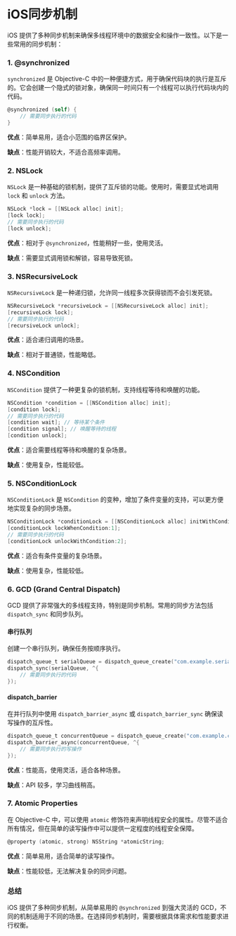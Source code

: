 # iOS同步机制

iOS 提供了多种同步机制来确保多线程环境中的数据安全和操作一致性。以下是一些常用的同步机制：

### 1. @synchronized
`synchronized` 是 Objective-C 中的一种便捷方式，用于确保代码块的执行是互斥的。它会创建一个隐式的锁对象，确保同一时间只有一个线程可以执行代码块内的代码。

```objective-c
@synchronized (self) {
    // 需要同步执行的代码
}
```

**优点**：简单易用，适合小范围的临界区保护。

**缺点**：性能开销较大，不适合高频率调用。

### 2. NSLock
`NSLock` 是一种基础的锁机制，提供了互斥锁的功能。使用时，需要显式地调用 `lock` 和 `unlock` 方法。

```objective-c
NSLock *lock = [[NSLock alloc] init];
[lock lock];
// 需要同步执行的代码
[lock unlock];
```

**优点**：相对于 `@synchronized`，性能稍好一些，使用灵活。

**缺点**：需要显式调用锁和解锁，容易导致死锁。

### 3. NSRecursiveLock
`NSRecursiveLock` 是一种递归锁，允许同一线程多次获得锁而不会引发死锁。

```objective-c
NSRecursiveLock *recursiveLock = [[NSRecursiveLock alloc] init];
[recursiveLock lock];
// 需要同步执行的代码
[recursiveLock unlock];
```

**优点**：适合递归调用的场景。

**缺点**：相对于普通锁，性能略低。

### 4. NSCondition
`NSCondition` 提供了一种更复杂的锁机制，支持线程等待和唤醒的功能。

```objective-c
NSCondition *condition = [[NSCondition alloc] init];
[condition lock];
// 需要同步执行的代码
[condition wait]; // 等待某个条件
[condition signal]; // 唤醒等待的线程
[condition unlock];
```

**优点**：适合需要线程等待和唤醒的复杂场景。

**缺点**：使用复杂，性能较低。

### 5. NSConditionLock
`NSConditionLock` 是 `NSCondition` 的变种，增加了条件变量的支持，可以更方便地实现复杂的同步场景。

```objective-c
NSConditionLock *conditionLock = [[NSConditionLock alloc] initWithCondition:0];
[conditionLock lockWhenCondition:1];
// 需要同步执行的代码
[conditionLock unlockWithCondition:2];
```

**优点**：适合有条件变量的复杂场景。

**缺点**：使用复杂，性能较低。

### 6. GCD (Grand Central Dispatch)
GCD 提供了非常强大的多线程支持，特别是同步机制。常用的同步方法包括 `dispatch_sync` 和同步队列。

#### 串行队列
创建一个串行队列，确保任务按顺序执行。

```objective-c
dispatch_queue_t serialQueue = dispatch_queue_create("com.example.serialQueue", DISPATCH_QUEUE_SERIAL);
dispatch_sync(serialQueue, ^{
    // 需要同步执行的代码
});
```

#### dispatch_barrier
在并行队列中使用 `dispatch_barrier_async` 或 `dispatch_barrier_sync` 确保读写操作的互斥性。

```objective-c
dispatch_queue_t concurrentQueue = dispatch_queue_create("com.example.concurrentQueue", DISPATCH_QUEUE_CONCURRENT);
dispatch_barrier_async(concurrentQueue, ^{
    // 需要同步执行的写操作
});
```

**优点**：性能高，使用灵活，适合各种场景。

**缺点**：API 较多，学习曲线稍高。

### 7. Atomic Properties
在 Objective-C 中，可以使用 `atomic` 修饰符来声明线程安全的属性。尽管不适合所有情况，但在简单的读写操作中可以提供一定程度的线程安全保障。

```objective-c
@property (atomic, strong) NSString *atomicString;
```

**优点**：简单易用，适合简单的读写操作。

**缺点**：性能较低，无法解决复杂的同步问题。

### 总结
iOS 提供了多种同步机制，从简单易用的 `@synchronized` 到强大灵活的 GCD，不同的机制适用于不同的场景。在选择同步机制时，需要根据具体需求和性能要求进行权衡。